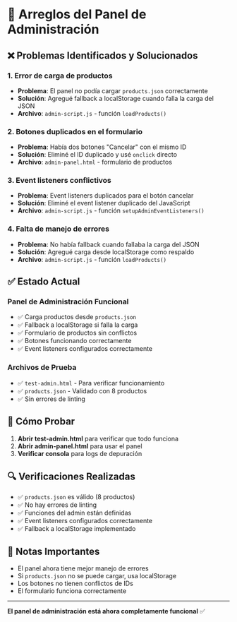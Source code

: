 # 🔧 Arreglos del Panel de Administración

## ❌ Problemas Identificados y Solucionados

### 1. **Error de carga de productos**
- **Problema**: El panel no podía cargar `products.json` correctamente
- **Solución**: Agregué fallback a localStorage cuando falla la carga del JSON
- **Archivo**: `admin-script.js` - función `loadProducts()`

### 2. **Botones duplicados en el formulario**
- **Problema**: Había dos botones "Cancelar" con el mismo ID
- **Solución**: Eliminé el ID duplicado y usé `onclick` directo
- **Archivo**: `admin-panel.html` - formulario de productos

### 3. **Event listeners conflictivos**
- **Problema**: Event listeners duplicados para el botón cancelar
- **Solución**: Eliminé el event listener duplicado del JavaScript
- **Archivo**: `admin-script.js` - función `setupAdminEventListeners()`

### 4. **Falta de manejo de errores**
- **Problema**: No había fallback cuando fallaba la carga del JSON
- **Solución**: Agregué carga desde localStorage como respaldo
- **Archivo**: `admin-script.js` - función `loadProducts()`

## ✅ Estado Actual

### Panel de Administración Funcional
- ✅ Carga productos desde `products.json`
- ✅ Fallback a localStorage si falla la carga
- ✅ Formulario de productos sin conflictos
- ✅ Botones funcionando correctamente
- ✅ Event listeners configurados correctamente

### Archivos de Prueba
- ✅ `test-admin.html` - Para verificar funcionamiento
- ✅ `products.json` - Validado con 8 productos
- ✅ Sin errores de linting

## 🧪 Cómo Probar

1. **Abrir test-admin.html** para verificar que todo funciona
2. **Abrir admin-panel.html** para usar el panel
3. **Verificar consola** para logs de depuración

## 🔍 Verificaciones Realizadas

- ✅ `products.json` es válido (8 productos)
- ✅ No hay errores de linting
- ✅ Funciones del admin están definidas
- ✅ Event listeners configurados correctamente
- ✅ Fallback a localStorage implementado

## 📝 Notas Importantes

- El panel ahora tiene mejor manejo de errores
- Si `products.json` no se puede cargar, usa localStorage
- Los botones no tienen conflictos de IDs
- El formulario funciona correctamente

---

**El panel de administración está ahora completamente funcional** ✅